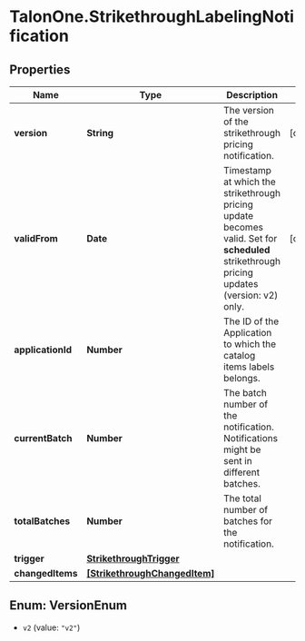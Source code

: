 # TalonOne.StrikethroughLabelingNotification

## Properties

Name | Type | Description | Notes
------------ | ------------- | ------------- | -------------
**version** | **String** | The version of the strikethrough pricing notification. | [optional] 
**validFrom** | **Date** | Timestamp at which the strikethrough pricing update becomes valid. Set for **scheduled** strikethrough pricing updates (version: v2) only.  | [optional] 
**applicationId** | **Number** | The ID of the Application to which the catalog items labels belongs. | 
**currentBatch** | **Number** | The batch number of the notification. Notifications might be sent in different batches. | 
**totalBatches** | **Number** | The total number of batches for the notification. | 
**trigger** | [**StrikethroughTrigger**](StrikethroughTrigger.md) |  | 
**changedItems** | [**[StrikethroughChangedItem]**](StrikethroughChangedItem.md) |  | 



## Enum: VersionEnum


* `v2` (value: `"v2"`)




